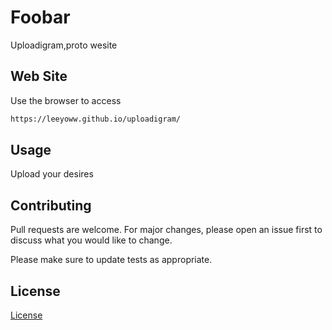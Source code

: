 # Foobar

Uploadigram,proto wesite

## Web Site

Use the browser to access

```bash
https://leeyoww.github.io/uploadigram/
```

## Usage

Upload your desires

## Contributing

Pull requests are welcome. For major changes, please open an issue first
to discuss what you would like to change.

Please make sure to update tests as appropriate.

## License

[License](https://www.lipsum.com/)
